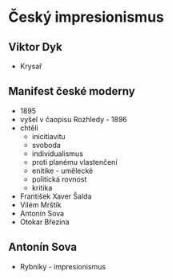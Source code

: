 # Český impresionismus

## Viktor Dyk
- Krysař

## Manifest české moderny
- 1895
- vyšel v čaopisu Rozhledy - 1896
- chtěli
  - inicitiavitu
  - svoboda
  - individualismus
  - proti planému vlastenčení
  - enitike - umělecké
  - politická rovnost
  - kritika
- František Xaver Šalda
- Vilém Mrštík
- Antonín Sova
- Otokar Březina

## Antonín Sova
- Rybníky - impresionismus